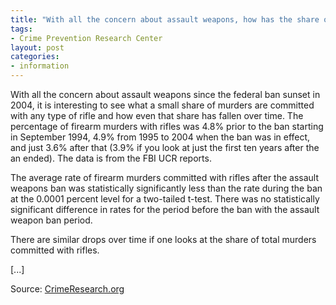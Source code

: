 ```yaml
---
title: "With all the concern about assault weapons, how has the share of murders with rifles changed over time?"
tags:
- Crime Prevention Research Center
layout: post
categories:
- information
---
```


With all the concern about assault weapons since the federal ban sunset in 2004, it is interesting to see what a small share of murders are committed with any type of rifle and how even that share has fallen over time. The percentage of firearm murders with rifles was 4.8% prior to the ban starting in September 1994, 4.9% from 1995 to 2004 when the ban was in effect, and just 3.6% after that (3.9% if you look at just the first ten years after the an ended). The data is from the FBI UCR reports.

The average rate of firearm murders committed with rifles after the assault weapons ban was statistically significantly less than the rate during the ban at the 0.0001 percent level for a two-tailed t-test. There was no statistically significant difference in rates for the period before the ban with the assault weapon ban period.

There are similar drops over time if one looks at the share of total murders committed with rifles.

[...]

Source: [CrimeResearch.org](https://crimeresearch.org/2024/02/with-all-the-concern-about-assault-weapons-how-has-the-share-of-murders-with-rifles-changed-over-time/)
